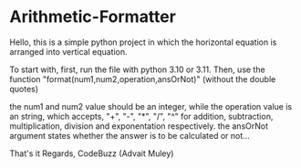 # Arithmetic-Formatter
Hello, this is a simple python project in which the horizontal equation is arranged into vertical equation.

To start with, first, run the file with python 3.10 or 3.11.
Then, use the function "format(num1,num2,operation,ansOrNot)" (without the double quotes)

the num1 and num2 value should be an integer, while the operation value is an string, which accepts, "+", "-", "*", "/", "^" for addition, subtraction, multiplication, division and exponentation respectively.
the ansOrNot argument states whether the answer is to be calculated or not...

That's it
Regards,
CodeBuzz (Advait Muley)
